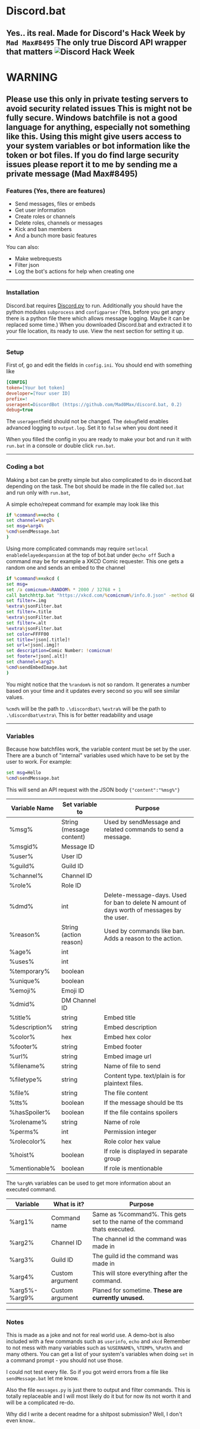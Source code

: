 # Discord.bat
Yes.. its real.
Made for Discord's Hack Week by `Mad Max#8495`
The only true Discord API wrapper that matters
![Discord Hack Week](https://cdn-images-1.medium.com/max/2560/1*lh6NS8hx0pu5mlZeSqnu5w.jpeg)
---
# WARNING
**Please use this only in private testing servers to avoid security related issues**
This is might not be fully secure. Windows batchfile is not a good language for anything, especially not something like this.
**Using this might give users access to your system variables or bot information like the token or bot files.**
If you do find large security issues please report it to me by sending me a private message (Mad Max#8495)
---
### Features (Yes, there are features)

- Send messages, files or embeds
- Get user information
- Create roles or channels 
- Delete roles, channels or messages
- Kick and ban members
- And a bunch more basic features

You can also:
  - Make webrequests
  - Filter json
  - Log the bot's actions for help when creating one
---
### Installation
Discord.bat requires [Discord.py](https://pypi.org/project/discord.py/) to run.
Additionally you should have the python modules `subprocess` and `configparser`
(Yes, before you get angry there is a python file there which allows message logging. Maybe it can be replaced some time.)
When you downloaded Discord.bat and extracted it to your file location, its ready to use. View the next section for setting it up.

---
### Setup
First of, go and edit the fields in `config.ini`. You should end with something like
```ini
[CONFIG]
token=[Your bot token]
developer=[Your user ID]
prefix=!
useragent=DiscordBot (https://github.com/Mad0Max/discord.bat, 0.2)
debug=true
```
The `useragent`field should not be changed.
The `debug`field enables advanced logging to `output.log`. Set it to `false` when you dont need it


When you filled the config in you are ready to make your bot and run it with `run.bat` in a console or double click `run.bat`.

---
### Coding a bot
Making a bot can be pretty simple but also complicated to do in discord.bat depending on the task.
The bot should be made in the file called `bot.bat` and run only with `run.bat`,

A simple echo/repeat command for example may look like this
```bat
if %command%==echo (
set channel=%arg2%
set msg=%arg4%
%cmd%sendMessage.bat
)
```


Using more complicated commands may require `setlocal enabledelayedexpansion` at the top of bot.bat under `@echo off`
Such a command may be for example a XKCD Comic requester. This one gets a random one and sends an embed to the channel
```bat
if %command%==xkcd (
set msg=
set /a comicnum=%RANDOM% * 2000 / 32768 + 1
call batchhttp.bat "https://xkcd.com/%comicnum%/info.0.json" -method GET -saveTO response.txt
set filter=.img
%extra%jsonFilter.bat
set filter=.title
%extra%jsonFilter.bat
set filter=.alt
%extra%jsonFilter.bat
set color=FFFF00
set title=!json[.title]!
set url=!json[.img]!
set description=Comic Number: !comicnum!
set footer=!json[.alt]!
set channel=%arg2%
%cmd%sendEmbedImage.bat
)
```
You might notice that the `%random%` is not so random. It generates a number based on your time and it updates every second so you will see similar values.

`%cmd%` will be the path to `.\discordbat\`
`%extra%` will be the path to `.\discordbat\extra\`
This is for better readability and usage

---
### Variables
Because how batchfiles work, the variable content must be set by the user.
There are a bunch of "internal" variables used which have to be set by the user to work.
For example:
```bat
set msg=Hello
%cmd%sendMessage.bat
```
This will send an API request with the JSON body `{"content":"%msg%"}`


| Variable Name | Set variable to          | Purpose                                                                                     |
|---------------|--------------------------|---------------------------------------------------------------------------------------------|
| %msg%         | String (message content) | Used by sendMessage and related commands to send a message.                                 |
| %msgid%       | Message ID               |                                                                                             |
| %user%        | User ID                  |                                                                                             |
| %guild%       | Guild ID                 |                                                                                             |
| %channel%     | Channel ID               |                                                                                             |
| %role%        | Role ID                  |                                                                                             |
| %dmd%         | int                      | Delete-message-days. Used for ban to delete N amount of days worth of messages by the user. |
| %reason%      | String (action reason)   | Used by commands like ban. Adds a reason to the action.                                     |
| %age%         | int                      |                                                                                             |
| %uses%        | int                      |                                                                                             |
| %temporary%   | boolean                  |                                                                                             |
| %unique%      | boolean                  |                                                                                             |
| %emoji%       | Emoji ID                 |                                                                                             |
| %dmid%        | DM Channel ID            |                                                                                             |
| %title%       | string                   | Embed title                                                                                 |
| %description% | string                   | Embed description                                                                           |
| %color%       | hex                      | Embed hex color                                                                             |
| %footer%      | string                   | Embed footer                                                                                |
| %url%         | string                   | Embed image url                                                                             |
| %filename%    | string                   | Name of file to send                                                                        |
| %filetype%    | string                   | Content type. text/plain is for plaintext files.                                            |
| %file%        | string                   | The file content                                                                            |
| %tts%         | boolean                  | If the message should be tts                                                                |
| %hasSpoiler%  | boolean                  | If the file contains spoilers                                                               |
| %rolename%    | string                   | Name of role                                                                                |
| %perms%       | int                      | Permission integer                                                                          |
| %rolecolor%   | hex                      | Role color hex value                                                                        |
| %hoist%       | boolean                  | If role is displayed in separate group                                                         |
| %mentionable% | boolean                  | If role is mentionable                                                                         |

The `%argN%` variables can be used to get more information about an executed command.

| Variable      | What is it?     | Purpose                                                                     |
|---------------|-----------------|-----------------------------------------------------------------------------|
| %arg1%        | Command name    | Same as %command%. This gets set to the name of the command thats executed. |
| %arg2%        | Channel ID      | The channel id the command was made in                                      |
| %arg3%        | Guild ID        | The guild id the command was made in                                        |
| %arg4%        | Custom argument | This will store everything after the command.                               |
| %arg5%-%arg9% | Custom argument | Planed for sometime. **These are currently unused.**                        |
---
### Notes
This is made as a joke and not for real world use.
A demo-bot is also included with a few commands such as `userinfo`, `echo` and `xkcd`
Remember to not mess with many variables such as `%USERNAME%`, `%TEMP%`, `%Path%` and many others. You can get a list of your system's variables when doing `set` in a command prompt - you should not use those.

I could not test every file. So if you got weird errors from a file like `sendMessage.bat`  let me know.

Also the file `messages.py` is just there to output and filter commands. This is totally replaceable and I will most likely do it but for now its not worth it and will be a complicated re-do.

Why did I write a decent readme for a shitpost submission? Well, I don't even know..